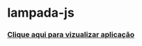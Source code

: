 # lampada-js

<h3><a href=" https://deyvi-dev.github.io/lampada-js/">Clique aqui para vizualizar aplicação </a></h3>
